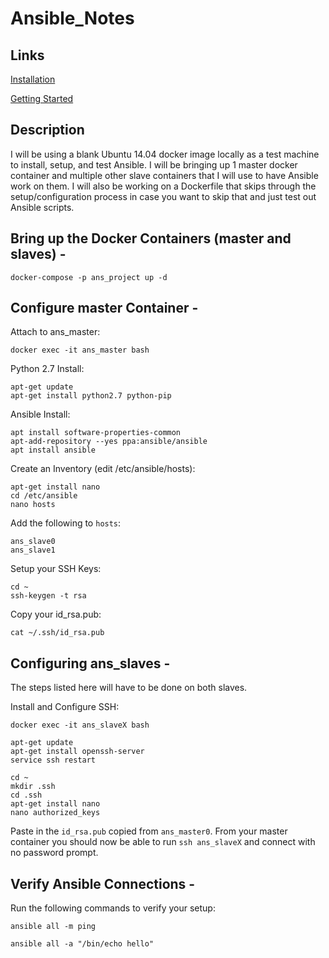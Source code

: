 # Ansible_Notes

## Links

[Installation](https://docs.ansible.com/ansible/latest/installation_guide/intro_installation.html#installation-guide)

[Getting Started](https://docs.ansible.com/ansible/latest/user_guide/intro_getting_started.html)

## Description

I will be using a blank Ubuntu 14.04 docker image locally as a test machine to install, setup, and test Ansible.  I will be bringing up 1 master docker container and multiple other slave containers that I will use to have Ansible work on them.  I will also be working on a Dockerfile that skips through the setup/configuration process in case you want to skip that and just test out Ansible scripts.

## Bring up the Docker Containers (master and slaves) -

    docker-compose -p ans_project up -d

## Configure master Container - 

Attach to ans_master:

    docker exec -it ans_master bash

Python 2.7 Install:

    apt-get update
    apt-get install python2.7 python-pip

Ansible Install:

    apt install software-properties-common
    apt-add-repository --yes ppa:ansible/ansible
    apt install ansible

Create an Inventory (edit /etc/ansible/hosts):

    apt-get install nano
    cd /etc/ansible
    nano hosts

Add the following to `hosts`:

    ans_slave0
    ans_slave1

Setup your SSH Keys:

    cd ~
    ssh-keygen -t rsa

Copy your id_rsa.pub:

    cat ~/.ssh/id_rsa.pub

## Configuring ans_slaves - 

The steps listed here will have to be done on both slaves.

Install and Configure SSH:

    docker exec -it ans_slaveX bash

    apt-get update
    apt-get install openssh-server
    service ssh restart

    cd ~
    mkdir .ssh
    cd .ssh
    apt-get install nano
    nano authorized_keys

Paste in the `id_rsa.pub` copied from `ans_master0`.
From your master container you should now be able to run `ssh ans_slaveX` and connect with no password prompt.

## Verify Ansible Connections -

Run the following commands to verify your setup:

    ansible all -m ping

    ansible all -a "/bin/echo hello"
